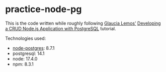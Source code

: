 # practice-node-pg

This is the code written while roughly following [Glaucia Lemos'](https://dev.to/glaucia86) [Developing a CRUD Node.js Application with PostgreSQL](https://dev.to/glaucia86/developing-a-crud-node-js-application-with-postgresql-4c9o) tutorial.

Technologies used:

* [node-postgres](https://github.com/brianc/node-postgres): 8.7.1
* postgresql: 14.1
* node: 17.4.0
* npm: 8.3.1